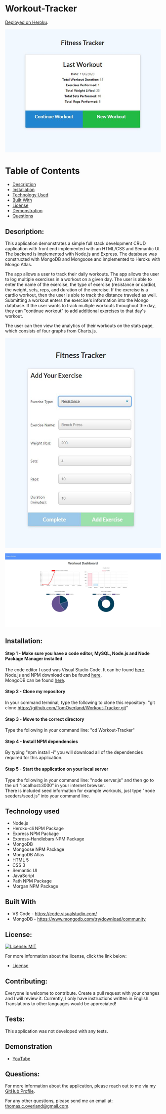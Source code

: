 # Workout-Tracker

[Deployed on Heroku](https://agile-anchorage-58361.herokuapp.com/).

![Screenshot of Application](https://github.com/TomOverland/Workout-Tracker/blob/main/public/assets/Last-Workout.JPG)

# Table of Contents

- [Description](#description)
- [Installation](#installation)
- [Technology Used](#technology-used)
- [Built With](#built)
- [License](#license)
- [Demonstration](#demonstration)
- [Questions](#questions)

## Description:

This application demonstrates a simple full stack development CRUD application with front end implemented with an HTML/CSS and Semantic UI.  The backend is implemented with Node.js and Express. The database was constructed with MongoDB and Mongoose and implemented to Heroku with Mongo Atlas.

The app allows a user to track their daily workouts. The app allows the user to log multiple exercises in a workout on a given day. The user is able to enter the name of the exercise, the type of exercise (resistance or cardio), the weight, sets, reps, and duration of the exercise. If the exercise is a cardio workout, then the user is able to track the distance traveled as well. Submitting a workout enters the exercise's information into the Mongo database. If the user wants to track multiple workouts throughout the day, they can "continue workout" to add additional exercises to that day's workout.  
  
The user can then view the analytics of their workouts on the stats page, which consists of four graphs from Charts.js.

![Screenshot of Application](https://github.com/TomOverland/Workout-Tracker/blob/main/public/assets/Add-New-Exercise.JPG)

![Screenshot of Application](https://github.com/TomOverland/Workout-Tracker/blob/main/public/assets/Analytics.JPG)


## Installation:

#### Step 1 - Make sure you have a code editor, MySQL, Node.js and Node Package Manager installed

The code editor I used was Visual Studio Code. It can be found [here](https://code.visualstudio.com/download).  
Node.js and NPM download can be found [here](https://nodejs.org/en/).  
MongoDB can be found [here](https://www.mongodb.com/try/download/community).

#### Step 2 - Clone my repository

In your command terminal, type the following to clone this repository: "git clone https://github.com/TomOverland/Workout-Tracker.git"

#### Step 3 - Move to the correct directory

Type the following in your command line: "cd Workout-Tracker"

#### Step 4 - Install NPM dependencies

By typing "npm install -i" you will download all of the dependencies required for this application.

#### Step 5 - Start the application on your local server

Type the following in your command line: "node server.js" and then go to the url "localhost:3000" in your internet browser.  
There is included seed information for example workouts, just type "node seeders/seed.js" into your command line.

## Technology used
* Node.js
* Heroku-cli NPM Package
* Express NPM Package
* Express-Handlebars NPM Package
* MongoDB
* Mongoose NPM Package
* MongoDB Atlas
* HTML 5
* CSS 3
* Semantic UI
* JavaScript
* Path NPM Package
* Morgan NPM Package

## Built With
* VS Code - https://code.visualstudio.com/
* MongoDB - https://www.mongodb.com/try/download/community

## License:

[![License: MIT](https://img.shields.io/badge/License-MIT-yellow.svg)](https://opensource.org/licenses/MIT)

For more information about the license, click the link below:

- [License](https://opensource.org/licenses/)

## Contributing:

Everyone is welcome to contribute. Create a pull request with your changes and I will review it. Currently, I only have instructions written in English. Translations to other languages would be appreciated!

## Tests:

This application was not developed with any tests.

## Demonstration

- [YouTube](https://youtu.be/2QJjeok9mIU)

## Questions:

For more information about the application, please reach out to me via my [GitHub Profile](https://github.com/TomOverland).

For any other questions, please send me an email at: thomas.c.overland@gmail.com.
